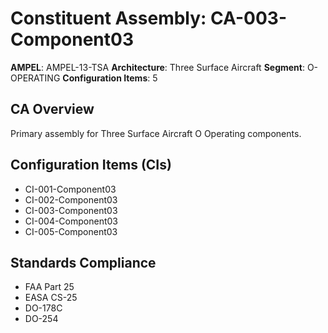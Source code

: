 # Constituent Assembly: CA-003-Component03

**AMPEL**: AMPEL-13-TSA
**Architecture**: Three Surface Aircraft
**Segment**: O-OPERATING
**Configuration Items**: 5

## CA Overview
Primary assembly for Three Surface Aircraft O Operating components.

## Configuration Items (CIs)
- CI-001-Component03
- CI-002-Component03
- CI-003-Component03
- CI-004-Component03
- CI-005-Component03

## Standards Compliance
- FAA Part 25
- EASA CS-25
- DO-178C
- DO-254
